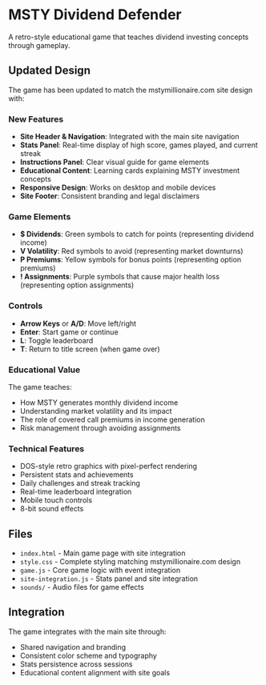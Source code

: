 # MSTY Dividend Defender

A retro-style educational game that teaches dividend investing concepts through gameplay.

## Updated Design

The game has been updated to match the mstymillionaire.com site design with:

### New Features
- **Site Header & Navigation**: Integrated with the main site navigation
- **Stats Panel**: Real-time display of high score, games played, and current streak
- **Instructions Panel**: Clear visual guide for game elements
- **Educational Content**: Learning cards explaining MSTY investment concepts
- **Responsive Design**: Works on desktop and mobile devices
- **Site Footer**: Consistent branding and legal disclaimers

### Game Elements
- **$ Dividends**: Green symbols to catch for points (representing dividend income)
- **V Volatility**: Red symbols to avoid (representing market downturns)
- **P Premiums**: Yellow symbols for bonus points (representing option premiums)
- **! Assignments**: Purple symbols that cause major health loss (representing option assignments)

### Controls
- **Arrow Keys** or **A/D**: Move left/right
- **Enter**: Start game or continue
- **L**: Toggle leaderboard
- **T**: Return to title screen (when game over)

### Educational Value
The game teaches:
- How MSTY generates monthly dividend income
- Understanding market volatility and its impact
- The role of covered call premiums in income generation
- Risk management through avoiding assignments

### Technical Features
- DOS-style retro graphics with pixel-perfect rendering
- Persistent stats and achievements
- Daily challenges and streak tracking
- Real-time leaderboard integration
- Mobile touch controls
- 8-bit sound effects

## Files
- `index.html` - Main game page with site integration
- `style.css` - Complete styling matching mstymillionaire.com design
- `game.js` - Core game logic with event integration
- `site-integration.js` - Stats panel and site integration
- `sounds/` - Audio files for game effects

## Integration
The game integrates with the main site through:
- Shared navigation and branding
- Consistent color scheme and typography
- Stats persistence across sessions
- Educational content alignment with site goals 